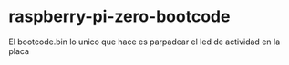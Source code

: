 # raspberry-pi-zero-bootcode
El bootcode.bin lo unico que hace es parpadear el led de actividad en la placa
